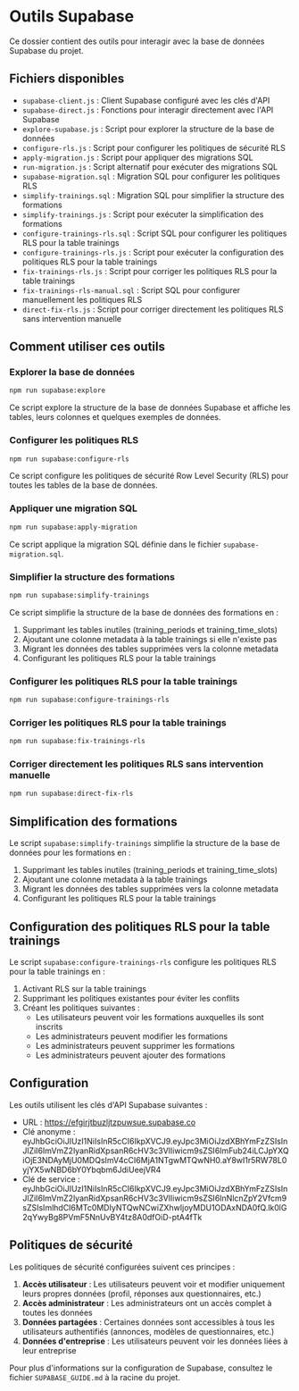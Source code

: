 # Outils Supabase

Ce dossier contient des outils pour interagir avec la base de données Supabase du projet.

## Fichiers disponibles

- `supabase-client.js` : Client Supabase configuré avec les clés d'API
- `supabase-direct.js` : Fonctions pour interagir directement avec l'API Supabase
- `explore-supabase.js` : Script pour explorer la structure de la base de données
- `configure-rls.js` : Script pour configurer les politiques de sécurité RLS
- `apply-migration.js` : Script pour appliquer des migrations SQL
- `run-migration.js` : Script alternatif pour exécuter des migrations SQL
- `supabase-migration.sql` : Migration SQL pour configurer les politiques RLS
- `simplify-trainings.sql` : Migration SQL pour simplifier la structure des formations
- `simplify-trainings.js` : Script pour exécuter la simplification des formations
- `configure-trainings-rls.sql` : Script SQL pour configurer les politiques RLS pour la table trainings
- `configure-trainings-rls.js` : Script pour exécuter la configuration des politiques RLS pour la table trainings
- `fix-trainings-rls.js` : Script pour corriger les politiques RLS pour la table trainings
- `fix-trainings-rls-manual.sql` : Script SQL pour configurer manuellement les politiques RLS
- `direct-fix-rls.js` : Script pour corriger directement les politiques RLS sans intervention manuelle

## Comment utiliser ces outils

### Explorer la base de données

```bash
npm run supabase:explore
```

Ce script explore la structure de la base de données Supabase et affiche les tables, leurs colonnes et quelques exemples de données.

### Configurer les politiques RLS

```bash
npm run supabase:configure-rls
```

Ce script configure les politiques de sécurité Row Level Security (RLS) pour toutes les tables de la base de données.

### Appliquer une migration SQL

```bash
npm run supabase:apply-migration
```

Ce script applique la migration SQL définie dans le fichier `supabase-migration.sql`.

### Simplifier la structure des formations

```bash
npm run supabase:simplify-trainings
```

Ce script simplifie la structure de la base de données des formations en :
1. Supprimant les tables inutiles (training_periods et training_time_slots)
2. Ajoutant une colonne metadata à la table trainings si elle n'existe pas
3. Migrant les données des tables supprimées vers la colonne metadata
4. Configurant les politiques RLS pour la table trainings

### Configurer les politiques RLS pour la table trainings

```bash
npm run supabase:configure-trainings-rls
```

### Corriger les politiques RLS pour la table trainings

```bash
npm run supabase:fix-trainings-rls
```

### Corriger directement les politiques RLS sans intervention manuelle

```bash
npm run supabase:direct-fix-rls
```

## Simplification des formations

Le script `supabase:simplify-trainings` simplifie la structure de la base de données pour les formations en :
1. Supprimant les tables inutiles (training_periods et training_time_slots)
2. Ajoutant une colonne metadata à la table trainings
3. Migrant les données des tables supprimées vers la colonne metadata
4. Configurant les politiques RLS pour la table trainings

## Configuration des politiques RLS pour la table trainings

Le script `supabase:configure-trainings-rls` configure les politiques RLS pour la table trainings en :
1. Activant RLS sur la table trainings
2. Supprimant les politiques existantes pour éviter les conflits
3. Créant les politiques suivantes :
   - Les utilisateurs peuvent voir les formations auxquelles ils sont inscrits
   - Les administrateurs peuvent modifier les formations
   - Les administrateurs peuvent supprimer les formations
   - Les administrateurs peuvent ajouter des formations

## Configuration

Les outils utilisent les clés d'API Supabase suivantes :

- URL : https://efgirjtbuzljtzpuwsue.supabase.co
- Clé anonyme : eyJhbGciOiJIUzI1NiIsInR5cCI6IkpXVCJ9.eyJpc3MiOiJzdXBhYmFzZSIsInJlZiI6ImVmZ2lyanRidXpsanR6cHV3c3VlIiwicm9sZSI6ImFub24iLCJpYXQiOjE3NDAyMjU0MDQsImV4cCI6MjA1NTgwMTQwNH0.aY8wI1r5RW78L0yjYX5wNBD6bY0Ybqbm6JdiUeejVR4
- Clé de service : eyJhbGciOiJIUzI1NiIsInR5cCI6IkpXVCJ9.eyJpc3MiOiJzdXBhYmFzZSIsInJlZiI6ImVmZ2lyanRidXpsanR6cHV3c3VlIiwicm9sZSI6InNlcnZpY2Vfcm9sZSIsImlhdCI6MTc0MDIyNTQwNCwiZXhwIjoyMDU1ODAxNDA0fQ.lk0lG2qYwyBg8PVmF5NnUvBY4tz8A0dfOiD-ptA4fTk

## Politiques de sécurité

Les politiques de sécurité configurées suivent ces principes :

1. **Accès utilisateur** : Les utilisateurs peuvent voir et modifier uniquement leurs propres données (profil, réponses aux questionnaires, etc.)
2. **Accès administrateur** : Les administrateurs ont un accès complet à toutes les données
3. **Données partagées** : Certaines données sont accessibles à tous les utilisateurs authentifiés (annonces, modèles de questionnaires, etc.)
4. **Données d'entreprise** : Les utilisateurs peuvent voir les données liées à leur entreprise

Pour plus d'informations sur la configuration de Supabase, consultez le fichier `SUPABASE_GUIDE.md` à la racine du projet. 